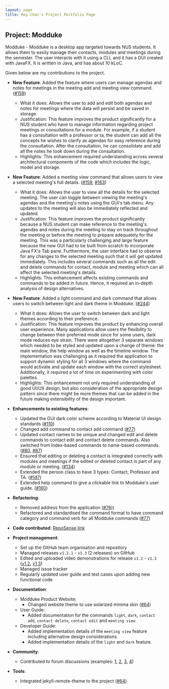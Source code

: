 ```yaml
---
layout: page
title: Roy Chan's Project Portfolio Page
---
```


## Project: Modduke

Modduke - Modduke is a desktop app targeted towards NUS students. It allows them to easily manage their contacts, modules and meetings during the semester. The user interacts with it using a CLI, and it has a GUI created with JavaFX. It is written in Java, and has about 10 kLoC.

Given below are my contributions to the project.

* **New Feature**: Added the feature where users can manage agendas and notes for meetings in the meeting add and meeting view command. ([\#159](https://github.com/AY2021S1-CS2103-F10-2/tp/pull/159))
  * What it does: Allows the user to add and edit both agendas and notes for meetings where the data will persist and be saved in storage.
  * Justification: This feature improves the product significantly for a NUS student who have to manage information regarding project meetings or consultations for a module. For example, if a student has a consultation with a professor or ta, the student can add all the concepts he wishes to clarify as agendas for easy reference during the consultation. After the consultation, he can consolidate and add all the notes he took down during the consultation.
  * Highlights: This enhancement required understanding across several architectural components of the code which includes the logic, model and storage.

* **New Feature**: Added a meeting view command that allows users to view a selected meeting's full details. ([\#159](https://github.com/AY2021S1-CS2103-F10-2/tp/pull/159), [\#163](https://github.com/AY2021S1-CS2103-F10-2/tp/pull/163))
  * What it does: Allows the user to view all the details for the selected meeting. The user can toggle between viewing the meeting's agendas and the meeting's notes using the GUI's tab menu. Any updates to the meeting will also be immediately reflected and updated.
  * Justification: This feature improves the product significantly because a NUS student can make reference to the meeting's agendas and notes during the meeting to stay on track throughout the meeting or before the meeting to prepare adequately for the meeting. This was a particularly challenging and large feature because the new GUI had to be built from scratch to incorporate Java FX's Tab pane. Furthermore, the user interface had to observe for any changes to the selected meeting such that it will get updated immediately. This includes several commands such as all the edit and delete commands for contact, module and meeting which can all affect the selected meeting's details.
  * Highlights: This enhancement affects existing commands and commands to be added in future. Hence, it required an in-depth analysis of design alternatives.

* **New Feature**: Added a light command and dark command that allows users to switch between light and dark theme in Modduke. ([\#244](https://github.com/AY2021S1-CS2103-F10-2/tp/pull/244))
  * What it does: Allows the user to switch between dark and light themes according to their preference.
  * Justification: This feature improves the product by enhancing overall user experience. Many applications allow users the flexibility to change between their preferred mode since for some users, dark mode reduces eye strain. There were altogether 3 separate windows which needed to be styled and updated upon a change of theme: the main window, the help window as well as the timeline window. The implementation was challenging as it required the application to support dynamic styling for all 3 windows where the command would activate and update each window with the correct stylesheet. Additionally, it required a lot of time on experimenting with color palettes.
  * Highlights: This enhancement not only required understanding of good UI/UX design, but also  consideration of the appropriate design pattern since there might be more themes that can be added in the future making extensibility of the design important.

* **Enhancements to existing features**:
  * Updated the GUI dark color scheme according to Material UI design standards ([\#110](https://github.com/AY2021S1-CS2103-F10-2/tp/pull/110/files))
  * Changed add command to contact add command ([\#77](https://github.com/AY2021S1-CS2103-F10-2/tp/pull/77))
  * Updated contact names to be unique and changed edit and delete commands to contact edit and contact delete commands. Also switched from index-based commands to name-based commands. ([\#80](https://github.com/AY2021S1-CS2103-F10-2/tp/pull/80), [\#87](https://github.com/AY2021S1-CS2103-F10-2/tp/pull/87))
  * Ensured that editing or deleting a contact is integrated correctly with modules and meetings if the edited or deleted contact is part of any module or meeting. ([\#134](https://github.com/AY2021S1-CS2103-F10-2/tp/pull/134))
  * Extended the person class to have 3 types: Contact, Professor and TA. ([\#147](https://github.com/AY2021S1-CS2103-F10-2/tp/pull/147))
  * Extended help command to give a clickable link to Modduke's user guide. ([\#160](https://github.com/AY2021S1-CS2103-F10-2/tp/pull/160))

* **Refactoring**:
  * Removed address from the application ([\#76](https://github.com/AY2021S1-CS2103-F10-2/tp/pull/76)))
  * Refactored and standardised the command format to have command category and command verb for all Modduke commands ([\#77](https://github.com/AY2021S1-CS2103-F10-2/tp/pull/77/files))

* **Code contributed**: [RepoSense link](https://nus-cs2103-ay2021s1.github.io/tp-dashboard/#breakdown=true&search=royleochan&sort=groupTitle&sortWithin=title&since=2020-08-14&timeframe=commit&mergegroup=&groupSelect=groupByRepos&checkedFileTypes=docs~functional-code~test-code~other)

* **Project management**:
  * Set up the GitHub team organisation and repository
  * Managed releases `v1.2.1` - `v1.3` (2 releases) on GitHub
  * Edited and uploaded video demonstrations for release `v1.2` - `v1.3` ([v1.2](https://github.com/AY2021S1-CS2103-F10-2/tp/pull/110/files), [v1.3](https://www.youtube.com/watch?v=3WY8xRT7VIg&ab_channel=RoyChan))
  * Managed issue tracker
  * Regularly updated user guide and test cases upon adding new functional code

* **Documentation**:
  * Modduke Product Website:
    * Changed website theme to use solarized minima skin ([\#64](https://github.com/AY2021S1-CS2103-F10-2/tp/pull/64/files))
  * User Guide:
    * Added documentation for the commands  `light`, `dark`, `contact add`, `contact delete`, `contact edit` and `meeting view`
  * Developer Guide:
    * Added implementation details of the `meeting view` feature including alternative design considerations.
    * Added implementation details of the `light` and `dark` feature.

* **Community**:
  * Contributed to forum discussions (examples: [1](https://github.com/nus-cs2103-AY2021S1/forum/issues/36#issuecomment-677478476), [2](https://github.com/nus-cs2103-AY2021S1/forum/issues/52#issuecomment-678850772), [3](https://github.com/nus-cs2103-AY2021S1/forum/issues/147#issuecomment-684919663), [4](https://github.com/nus-cs2103-AY2021S1/forum/issues/173#issuecomment-687621301))

* **Tools**:
  * Integrated jekyll-remote-theme to the project ([\#64](https://github.com/AY2021S1-CS2103-F10-2/tp/pull/64/files))
